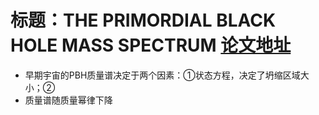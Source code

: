 # 标题：THE PRIMORDIAL BLACK HOLE MASS SPECTRUM [论文地址](http://articles.adsabs.harvard.edu/cgi-bin/nph-iarticle_query?1975ApJ...201....1C&amp;data_type=PDF_HIGH&amp;whole_paper=YES&amp;type=PRINTER&amp;filetype=.pdf)
* 早期宇宙的PBH质量谱决定于两个因素：①状态方程，决定了坍缩区域大小；②
* 质量谱随质量幂律下降
